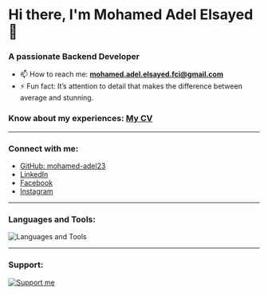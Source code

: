 # Hi there, I'm Mohamed Adel Elsayed 👋

### A passionate Backend Developer

- 📫 How to reach me: **mohamed.adel.elsayed.fci@gmail.com**
- ⚡ Fun fact: It’s attention to detail that makes the difference between average and stunning.
  
### Know about my experiences: [My CV](#)

---

### Connect with me:
- [GitHub: mohamed-adel23](https://github.com/M0hammedAsaad)
- [LinkedIn](#)
- [Facebook](#)
- [Instagram](#)

---

### Languages and Tools:
![Languages and Tools](https://skillicons.dev/icons?i=bootstrap,c,cpp,cs,css,docker,dotnet,git,html,js,linux,mssql,mysql,php,postman,python,react)

---

### Support:
[![Support me](https://img.shields.io/badge/Support-bnadel-blue)](#)

